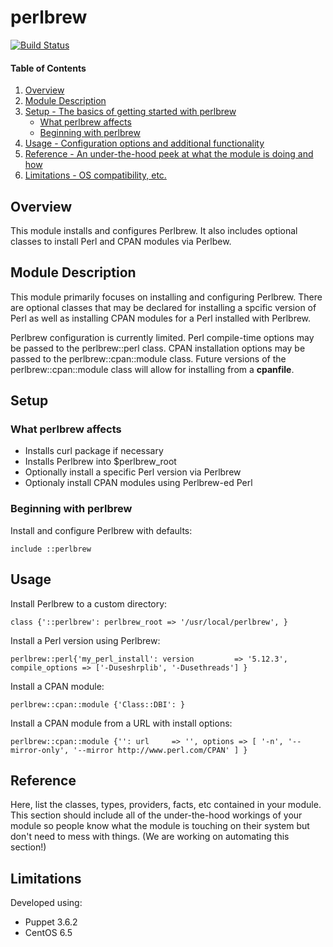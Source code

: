 # perlbrew

[![Build Status](https://travis-ci.org/walkamongus/puppet-perlbrew.svg)](https://travis-ci.org/walkamongus/puppet-perlbrew)

#### Table of Contents

1. [Overview](#overview)
2. [Module Description](#module-description)
3. [Setup - The basics of getting started with perlbrew](#setup)
    * [What perlbrew affects](#what-perlbrew-affects)
    * [Beginning with perlbrew](#beginning-with-perlbrew)
4. [Usage - Configuration options and additional functionality](#usage)
5. [Reference - An under-the-hood peek at what the module is doing and how](#reference)
5. [Limitations - OS compatibility, etc.](#limitations)

## Overview

This module installs and configures Perlbrew.  It also includes optional classes 
to install Perl and CPAN modules via Perlbew.

## Module Description

This module primarily focuses on installing and configuring Perlbrew. There are
optional classes that may be declared for installing a spcific version of Perl
as well as installing CPAN modules for a Perl installed with Perlbrew.

Perlbrew configuration is currently limited. Perl compile-time options may be 
passed to the perlbrew::perl class. CPAN installation options may be 
passed to the perlbrew::cpan::module class. Future versions of the
perlbrew::cpan::module class will allow for installing from a **cpanfile**.

## Setup

### What perlbrew affects

* Installs curl package if necessary
* Installs Perlbrew into $perlbrew_root
* Optionally install a specific Perl version via Perlbrew
* Optionaly install CPAN modules using Perlbrew-ed Perl

### Beginning with perlbrew

Install and configure Perlbrew with defaults:

`include ::perlbrew`

## Usage

Install Perlbrew to a custom directory:

`
class {'::perlbrew':
  perlbrew_root => '/usr/local/perlbrew',
}
`

Install a Perl version using Perlbrew:

`
perlbrew::perl{'my_perl_install':
  version         => '5.12.3',
  compile_options => ['-Duseshrplib', '-Dusethreads']
}
`

Install a CPAN module:

`
perlbrew::cpan::module {'Class::DBI': }
`

Install a CPAN module from a URL with install options:

`
perlbrew::cpan::module {'':
  url     => '',
  options => [
    '-n',
    '--mirror-only',
    '--mirror http://www.perl.com/CPAN'
  ]
}
`

## Reference

Here, list the classes, types, providers, facts, etc contained in your module.
This section should include all of the under-the-hood workings of your module so
people know what the module is touching on their system but don't need to mess
with things. (We are working on automating this section!)

## Limitations

Developed using:
* Puppet 3.6.2
* CentOS 6.5 
